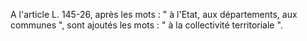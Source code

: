   
A l'article L. 145-26, après les mots : " à l'Etat, aux départements, aux communes ", sont ajoutés les mots : " à la collectivité territoriale ".  

  
